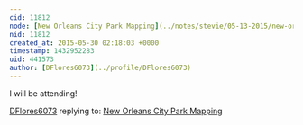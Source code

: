 ```yaml
---
cid: 11812
node: [New Orleans City Park Mapping](../notes/stevie/05-13-2015/new-orleans-city-park-mapping)
nid: 11812
created_at: 2015-05-30 02:18:03 +0000
timestamp: 1432952283
uid: 441573
author: [DFlores6073](../profile/DFlores6073)
---
```


I will be attending!

[DFlores6073](../profile/DFlores6073) replying to: [New Orleans City Park Mapping](../notes/stevie/05-13-2015/new-orleans-city-park-mapping)

